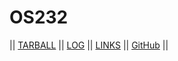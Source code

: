# OS232

|| [TARBALL]() || [LOG](https://cnotgate.github.io/os232/TXT/mylog.txt) || [LINKS](LINKS/) || [GitHub](https://github.com/cnotgate/os232/) ||
